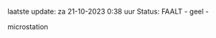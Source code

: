 laatste update: 
za 21-10-2023  0:38   uur 
Status: FAALT - geel - 
<div class="service Y">microstation</div>